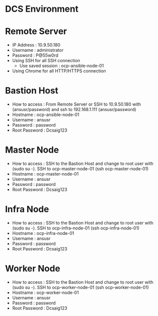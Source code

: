# DCS Environment

# Remote Server
  - IP Address : 10.9.50.180
  - Username   : administrator
  - Password   : P@55w0rd
  - Using SSH for all SSH connection
    - Use saved session : ocp-ansible-node-01
  - Using Chrome for all HTTP/HTTPS connection
# Bastion Host
  - How to access : From Remote Server or SSH to 10.9.50.180 with (ansusr/password) and ssh to 192.168.1.111 (ansusr/password)
  - Hostname      : ocp-ansible-node-01
  - Username      : ansusr
  - Password      : password
  - Root Password : Dcsaig123
# Master Node
  - How to access : SSH to the Bastion Host and change to root user with (sudo su -). SSH to ocp-master-node-01 (ssh ocp-master-node-01)
  - Hostname      : ocp-master-node-01
  - Username      : ansusr
  - Password      : password
  - Root Password : Dcsaig123
# Infra Node
  - How to access : SSH to the Bastion Host and change to root user with (sudo su -). SSH to ocp-infra-node-01 (ssh ocp-infra-node-01)
  - Hostname      : ocp-infra-node-01
  - Username      : ansusr
  - Password      : password
  - Root Password : Dcsaig123
# Worker Node
  - How to access : SSH to the Bastion Host and change to root user with (sudo su -). SSH to ocp-worker-node-01 (ssh ocp-worker-node-01)
  - Hostname      : ocp-worker-node-01
  - Username      : ansusr
  - Password      : password
  - Root Password : Dcsaig123
